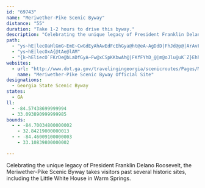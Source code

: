 ```yaml
---
id: "69743"
name: "Meriwether-Pike Scenic Byway"
distance: "55"
duration: "Take 1-2 hours to drive this byway."
description: "Celebrating the unique legacy of President Franklin Delano Roosevelt, the Meriwether-Pike Scenic Byway takes visitors past several historic sites, including the Little White House in Warm Springs. "
path:
  - "ys~hE|lecOaHlGmG~EmE~CwGdEyAhAwEdFcEhGya@ht@eA~AgDdD|FhJd@p@|ArAvFzCzG|C~CfBrAlAvHdJjCrBnDfBj]`LbEdBrAt@nGxEla@p\\zOtQnJpIvIjHhD~DxA^pGqA`EYl@mAnEeFuGiJgZce@qIwNe`@io@gEsHu@eCY{BuAaOaBwNeAmPm@eFyEiOcCsGmAcCy@gCeC_T"
  - "ys~hE|lecOxA{@tAe@lAM"
  - "{k~hEliecO`FKrDe@bLaDfGyA~Fw@xCSpKKbwAh@|FKfFYhD_@|m@oJlu@uK`Z}EhhBkXxFa@bHHpDd@bBd@lDvArVbK`D|@dDn@lCRjJVxQJxFRzGv@`HtApb@rN~NnFvVtI~Cr@|CbB`D|Bp[lZxBhCnB|Dt@`Cb@nBh@~DdAbe@`@zJhAbFtA~CbBrClBrBbFxD~MlJvJlHhDfB`E`B~DdAxOrCzp@hKjElBnDpCrBfChB~DfC|GfLp]rA~E|@xDvEx[vA~GfArD~F|MdGdL|CzDtBjB|d@f]lGxGtLpO|FfIbQnTlWd]pQ|V~OhU`CxCjCxBlDdBpRzE~Br@bBv@vAz@bFlEbFdFbTbRbCfE|G`QfFpQrDnNz@dCbBfDrC~E~GzJxBdCbBxAhBzAd`@bUvDxAnBj@vHr@pFD|VW~BBrDh@lCp@bD^xCEpHsAfGM|VEfXsAjKyB|EsAv]aLlBY|BM~DXpBz@zDjClAfBfDrHjEzLjDfHbTdZbd@tp@pJtMbAz@~@h@`GfBfHfBxBAbCSzAk@pBsACwDDy@v@{Cp@yAxNoRlDoDfGyDhAwAb@oANeCc@aLEaDD}AfC}Oj@mG?sAe@iGPwCXuBAyBmBgQEyBNaB^eA|CmFRk@LuA?qB{Ay^IkHRkLCsEYmCK_C?wB^kIdAmJHqGiAsQKmHDyOOcGYkDcBoJSeCHyCh@oDD_Da@yGi@sFm@kKKkECsFd@ij@q@kHy@iFc@yAiCgGgDsJo@{Ba@_EgAw@}@oAcEcPoAwCmDkDmD}FmKeFmNaNaAs@gAEBoPi@iBqFyHk]cVsH{DmFqBwGgB_n@iMsDQcELg]~BgBsBcf@gf@aEkFaCoEiAsCgEaOgBuEsFgMiC{G}@yA_Aw@mVwOqKaK}FeIo@a@qCq@g@[c@k@uA{Dg@_AiCsEmDgFkAyBuAgDq@qC}AaFoAyBgAy@{MmGcD{@qNmCkD_A{@i@aBmBkHwPkA_EqAcIs@}CcAoBqEgGu@eCYsAKmCJ{HXsBj@mCpB_FZwABcAEeA_@gB}C_HYgAeGkg@Qm@]k@_BeB}LcH}Ak@mCq@mAIgCF{APcUlEcE`@_AYcCwAyAOs@@mFfA_ObBuM`FqJ~CuV`MsXbOeFnAsB|AqFvJsA\\eBRiMx@mC?oBk@mEmFsCuB_Bw@}Bo@yBEiBZ{MlGeFpB}HnCoBdDc[aMsKaDua@gJcCmAsAmAk]kh@q@m@qAm@qAi@{Es@uZAa@SkGca@mBeOuAgNwHyf@iByM_AeLkAcXg@eCsB_GaA{A_DyCsOiKcM_GqA[_CW}m@q@wBm@_MiH{Aq@uGsBqPeHmCy@mC[aNEkGS{I}@{PaC_d@oPgDeAsHgBgj@{Kwe@gHsDmAqDsCqIaMkUw]wCcFgCcGoBcHyBsPu@iSs@kQSwBk@uDs@yBu@_B}BuC}GkGsAgA}CgB}e@gNo@rKU|FEhEn@|t@m@tfABdn@_@dfBWhr@[r[B|APrBr@bDlAhDvKfW|@bCj@zBNdALfBG`DIv@qB|KuFnXoA~Dy@dAwCzCaI~FkCnCeJtLiC~BiAr@}CdA}E|@oCZcCxAi@r@_@v@{CdReBlGmDrImCfFsEdHaIbKiCrF_AnEsAjLm@fD{Nng@iD|B_RjPwG`F_@b@If@Dd@"
websites:
  - url: "http://www.dot.ga.gov/travelingingeorgia/scenicroutes/Pages/MeriwetherPike.aspx"
    name: "Meriwether-Pike Scenic Byway Official Site"
designations:
  - Georgia State Scenic Byway
states:
  - GA
ll:
  - -84.57438699999994
  - 33.093890999999985
bounds:
  - - -84.70034800000002
    - 32.84219000000013
  - - -84.46009100000003
    - 33.10839800000002

---
```


Celebrating the unique legacy of President Franklin Delano Roosevelt, the Meriwether-Pike Scenic Byway takes visitors past several historic sites, including the Little White House in Warm Springs.
